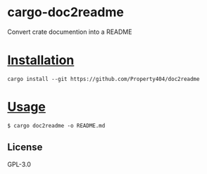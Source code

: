 # cargo-doc2readme

Convert crate documention into a README

# [Installation](#installation)

```
cargo install --git https://github.com/Property404/doc2readme
```

# [Usage](#usage)

```
$ cargo doc2readme -o README.md
```

## License

GPL-3.0
